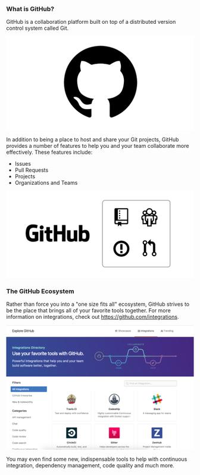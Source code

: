 ### What is GitHub?

GitHub is a collaboration platform built on top of a distributed version control system called Git.

![GitHub's beloved Octocat logo](book/images/github-icon.jpg)

In addition to being a place to host and share your Git projects, GitHub provides a number of features to help you and your team collaborate more effectively. These features include:

* Issues
* Pull Requests
* Projects
* Organizations and Teams

![GitHub Collaboration Features](book/images/collaboration-features.jpg)

### The GitHub Ecosystem

Rather than force you into a "one size fits all" ecosystem, GitHub strives to be the place that brings all of your favorite tools together. For more information on integrations, check out https://github.com/integrations.

![The GitHub Integrations Directory](book/images/github-ecosystem.png)

You may even find some new, indispensable tools to help with continuous integration, dependency management, code quality and much more.

